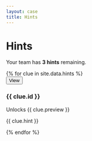 ```yaml
---
layout: case
title: Hints
---
```

<div class="content" data-view="hints">
    <h1>Hints</h1>
    <p>Your team has <strong id="hints-remaining">3 hints</strong> remaining.</p>
    <p id="hints-message" class="message"></p>
    {% for clue in site.data.hints %}
    <div class="mission-row" data-clue="{{ clue.id }}">
        <button class="button mission-accept">View</button>
        <div class="mission-preview">
            <h3>
                <i class="fa fa-key"></i>
                <span>{{ clue.id }}</span>
                <span class="players message success"></span>
            </h3>
            <p>Unlocks {{ clue.preview }}</p>
        </div>
        <p class="hidden" data-platypus="{{ clue.id }}">{{ clue.hint }}</p>
    </div>
    {% endfor %}
</div>